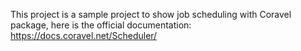 This project is a sample project to show job scheduling with Coravel package, here is the official documentation:
https://docs.coravel.net/Scheduler/
